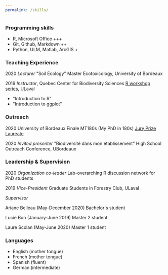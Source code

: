 ```yaml
---
permalink: /skills/
---
```


### Programming skills
- R, Microsoft Office +++
- Git, Github, Markdown ++
- Python, ULM, Matlab, ArcGIS +

### Teaching Experience

2020 _Lecturer_ "Soil Ecology" Master Ecotoxicology, University of Bordeaux 

2019 _Instructor_, Quebec Center for Biodiversity Sciences [R workshop series](https://wiki.qcbs.ca/r), ULaval
- "Introduction to R"
- "Introduction to ggplot"

### Outreach

2020 University of Bordeaux Finale MT180s (My PhD in 180s) [Jury Prize Laureate](https://youtu.be/0rGPKait_-g)

2020 _Invited presenter_ "Biodiversité dans mon établissement" High School Outreach Conference, UBordeaux

### Leadership & Supervision

2020 _Organization co-leader_ Lab-overarching R discussion network for PhD students

2019 _Vice-President_ Graduate Students in Forestry Club, ULaval

_Supervisor_

Ariane Belleau (May-December 2020) Bachelor's student

Lucie Bon (January-June 2019) Master 2 student

Laure Scolan (May-June 2020) Master 1 student

### Languages
- English (mother tongue)
- French (mother tongue)
- Spanish (fluent)
- German (intermediate)
